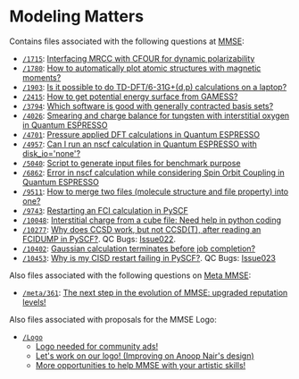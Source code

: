 # Modeling Matters

Contains files associated with the following questions at [MMSE](https://mattermodeling.stackexchange.com/):

 - [`/1715`](https://github.com/HPQC-LABS/Modeling_Matters/tree/master/1715): [Interfacing MRCC with CFOUR for dynamic polarizability](https://mattermodeling.stackexchange.com/q/1715/5)
 - [`/1780`](https://github.com/HPQC-LABS/Modeling_Matters/tree/master/1780): [How to automatically plot atomic structures with magnetic moments?](https://mattermodeling.stackexchange.com/q/1780/5)
 - [`/1903`](https://github.com/HPQC-LABS/Modeling_Matters/tree/master/1903): [Is it possible to do TD-DFT/6-31G+(d,p) calculations on a laptop?](https://mattermodeling.stackexchange.com/q/1903/5)
 - [`/2415`](https://github.com/HPQC-LABS/Modeling_Matters/tree/master/2415): [How to get potential energy surface from GAMESS?](https://mattermodeling.stackexchange.com/q/2415/5)
 - [`/3794`](https://github.com/HPQC-LABS/Modeling_Matters/tree/master/3794): [Which software is good with generally contracted basis sets?](https://mattermodeling.stackexchange.com/q/3794/5)
 - [`/4026`](https://github.com/HPQC-LABS/Modeling_Matters/tree/master/4026): [Smearing and charge balance for tungsten with interstitial oxygen in Quantum ESPRESSO](https://mattermodeling.stackexchange.com/q/4026/5)
 - [`/4701`](https://github.com/HPQC-LABS/Modeling_Matters/tree/master/4701): [Pressure applied DFT calculations in Quantum ESPRESSO](https://mattermodeling.stackexchange.com/q/4701/5)
 - [`/4957`](https://github.com/HPQC-LABS/Modeling_Matters/tree/master/4957): [Can I run an nscf calculation in Quantum ESPRESSO with disk_io='none'?](https://mattermodeling.stackexchange.com/q/4957/5)
 - [`/5040`](https://github.com/HPQC-LABS/Modeling_Matters/tree/master/5040): [Script to generate input files for benchmark purpose](https://mattermodeling.stackexchange.com/q/5040/5)
 - [`/6862`](https://github.com/HPQC-LABS/Modeling_Matters/tree/master/6862): [Error in nscf calculation while considering Spin Orbit Coupling in Quantum ESPRESSO](https://mattermodeling.stackexchange.com/q/6862/5)
 - [`/9511`](https://github.com/HPQC-LABS/Modeling_Matters/tree/master/9511): [How to merge two files (molecule structure and file property) into one?](https://mattermodeling.stackexchange.com/q/9511/5)
 - [`/9743`](https://github.com/HPQC-LABS/Modeling_Matters/tree/master/9743): [Restarting an FCI calculation in PySCF](https://mattermodeling.stackexchange.com/q/9743/5) 
 - [`/10048`](https://github.com/HPQC-LABS/Modeling_Matters/tree/master/10048): [Interstitial charge from a cube file: Need help in python coding](https://mattermodeling.stackexchange.com/q/10048/5)
 - [`/10277`](https://github.com/HPQC-LABS/Modeling_Matters/tree/master/10277): [Why does CCSD work, but not CCSD(T), after reading an FCIDUMP in PySCF?](https://mattermodeling.stackexchange.com/q/10277/5). QC Bugs: [Issue022](https://github.com/HPQC-LABS/QCBugs/tree/master/Issue022).
 - [`/10402`](https://github.com/HPQC-LABS/Modeling_Matters/tree/master/10402): [Gaussian calculation terminates before job completion?](https://mattermodeling.stackexchange.com/q/10402/5)
 - [`/10453`](https://github.com/HPQC-LABS/Modeling_Matters/tree/master/10453): [Why is my CISD restart failing in PySCF?](https://mattermodeling.stackexchange.com/q/10453/5). QC Bugs: [Issue023](https://github.com/HPQC-LABS/QCBugs/tree/master/Issue023) 

Also files associated with the following questions on [Meta MMSE](https://mattermodeling.meta.stackexchange.com/):

 - [`/meta/361`](https://github.com/HPQC-LABS/Modeling_Matters/tree/master/meta/361): [The next step in the evolution of MMSE: upgraded reputation levels!](https://mattermodeling.meta.stackexchange.com/q/361/5)
 
 Also files associated with proposals for the MMSE Logo:
 
 - [`/Logo`](https://github.com/HPQC-LABS/Modeling_Matters/tree/master/Logo) 
   - [Logo needed for community ads!](https://mattermodeling.meta.stackexchange.com/q/122/5)
   - [Let's work on our logo! (Improving on Anoop Nair's design)](https://mattermodeling.meta.stackexchange.com/q/254/5)
   - [More opportunities to help MMSE with your artistic skills!](https://mattermodeling.meta.stackexchange.com/q/264/5)
